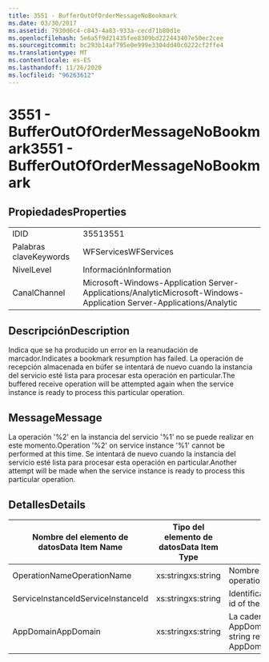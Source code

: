 ```yaml
---
title: 3551 - BufferOutOfOrderMessageNoBookmark
ms.date: 03/30/2017
ms.assetid: 7930d6c4-c843-4a83-933a-cecd71b80d1e
ms.openlocfilehash: 5e6a5f9d21435fee8309bd222443407e50ec2cee
ms.sourcegitcommit: bc293b14af795e0e999e3304dd40c0222cf2ffe4
ms.translationtype: MT
ms.contentlocale: es-ES
ms.lasthandoff: 11/26/2020
ms.locfileid: "96263612"
---
```

# <a name="3551---bufferoutofordermessagenobookmark"></a><span data-ttu-id="34952-102">3551 - BufferOutOfOrderMessageNoBookmark</span><span class="sxs-lookup"><span data-stu-id="34952-102">3551 - BufferOutOfOrderMessageNoBookmark</span></span>

## <a name="properties"></a><span data-ttu-id="34952-103">Propiedades</span><span class="sxs-lookup"><span data-stu-id="34952-103">Properties</span></span>  
  
|||  
|-|-|  
|<span data-ttu-id="34952-104">ID</span><span class="sxs-lookup"><span data-stu-id="34952-104">ID</span></span>|<span data-ttu-id="34952-105">3551</span><span class="sxs-lookup"><span data-stu-id="34952-105">3551</span></span>|  
|<span data-ttu-id="34952-106">Palabras clave</span><span class="sxs-lookup"><span data-stu-id="34952-106">Keywords</span></span>|<span data-ttu-id="34952-107">WFServices</span><span class="sxs-lookup"><span data-stu-id="34952-107">WFServices</span></span>|  
|<span data-ttu-id="34952-108">Nivel</span><span class="sxs-lookup"><span data-stu-id="34952-108">Level</span></span>|<span data-ttu-id="34952-109">Información</span><span class="sxs-lookup"><span data-stu-id="34952-109">Information</span></span>|  
|<span data-ttu-id="34952-110">Canal</span><span class="sxs-lookup"><span data-stu-id="34952-110">Channel</span></span>|<span data-ttu-id="34952-111">Microsoft-Windows-Application Server-Applications/Analytic</span><span class="sxs-lookup"><span data-stu-id="34952-111">Microsoft-Windows-Application Server-Applications/Analytic</span></span>|  
  
## <a name="description"></a><span data-ttu-id="34952-112">Descripción</span><span class="sxs-lookup"><span data-stu-id="34952-112">Description</span></span>  

 <span data-ttu-id="34952-113">Indica que se ha producido un error en la reanudación de marcador.</span><span class="sxs-lookup"><span data-stu-id="34952-113">Indicates a bookmark resumption has failed.</span></span> <span data-ttu-id="34952-114">La operación de recepción almacenada en búfer se intentará de nuevo cuando la instancia del servicio esté lista para procesar esta operación en particular.</span><span class="sxs-lookup"><span data-stu-id="34952-114">The buffered receive operation will be attempted again when the service instance is ready to process this particular operation.</span></span>  
  
## <a name="message"></a><span data-ttu-id="34952-115">Message</span><span class="sxs-lookup"><span data-stu-id="34952-115">Message</span></span>  

 <span data-ttu-id="34952-116">La operación '%2' en la instancia del servicio '%1' no se puede realizar en este momento.</span><span class="sxs-lookup"><span data-stu-id="34952-116">Operation '%2' on service instance '%1' cannot be performed at this time.</span></span> <span data-ttu-id="34952-117">Se intentará de nuevo cuando la instancia del servicio esté lista para procesar esta operación en particular.</span><span class="sxs-lookup"><span data-stu-id="34952-117">Another attempt will be made when the service instance is ready to process this particular operation.</span></span>  
  
## <a name="details"></a><span data-ttu-id="34952-118">Detalles</span><span class="sxs-lookup"><span data-stu-id="34952-118">Details</span></span>  
  
|<span data-ttu-id="34952-119">Nombre del elemento de datos</span><span class="sxs-lookup"><span data-stu-id="34952-119">Data Item Name</span></span>|<span data-ttu-id="34952-120">Tipo del elemento de datos</span><span class="sxs-lookup"><span data-stu-id="34952-120">Data Item Type</span></span>|<span data-ttu-id="34952-121">Descripción</span><span class="sxs-lookup"><span data-stu-id="34952-121">Description</span></span>|  
|--------------------|--------------------|-----------------|  
|<span data-ttu-id="34952-122">OperationName</span><span class="sxs-lookup"><span data-stu-id="34952-122">OperationName</span></span>|<span data-ttu-id="34952-123">xs:string</span><span class="sxs-lookup"><span data-stu-id="34952-123">xs:string</span></span>|<span data-ttu-id="34952-124">Nombre de la operación.</span><span class="sxs-lookup"><span data-stu-id="34952-124">The name of the operation.</span></span>|  
|<span data-ttu-id="34952-125">ServiceInstanceId</span><span class="sxs-lookup"><span data-stu-id="34952-125">ServiceInstanceId</span></span>|<span data-ttu-id="34952-126">xs:string</span><span class="sxs-lookup"><span data-stu-id="34952-126">xs:string</span></span>|<span data-ttu-id="34952-127">Identificador de la instancia del servicio.</span><span class="sxs-lookup"><span data-stu-id="34952-127">The id of the service instance.</span></span>|  
|<span data-ttu-id="34952-128">AppDomain</span><span class="sxs-lookup"><span data-stu-id="34952-128">AppDomain</span></span>|<span data-ttu-id="34952-129">xs:string</span><span class="sxs-lookup"><span data-stu-id="34952-129">xs:string</span></span>|<span data-ttu-id="34952-130">La cadena devuelta por AppDomain.CurrentDomain.FriendlyName.</span><span class="sxs-lookup"><span data-stu-id="34952-130">The string returned by AppDomain.CurrentDomain.FriendlyName.</span></span>|
